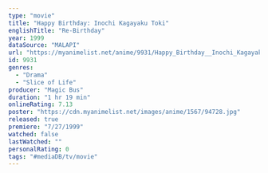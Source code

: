 ```yaml
---
type: "movie"
title: "Happy Birthday: Inochi Kagayaku Toki"
englishTitle: "Re-Birthday"
year: 1999
dataSource: "MALAPI"
url: "https://myanimelist.net/anime/9931/Happy_Birthday__Inochi_Kagayaku_Toki"
id: 9931
genres: 
  - "Drama"
  - "Slice of Life"
producer: "Magic Bus"
duration: "1 hr 19 min"
onlineRating: 7.13
poster: "https://cdn.myanimelist.net/images/anime/1567/94728.jpg"
released: true
premiere: "7/27/1999"
watched: false
lastWatched: ""
personalRating: 0
tags: "#mediaDB/tv/movie"
---
```

